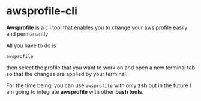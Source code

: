 # awsprofile-cli

**Awsprofile** is a cli tool that enables you to change your aws profile easily and permanantly

All you have to do is
```
awsprofile
```
then select the profile that you want to work on and open a new terminal tab so that the changes are applied by your terminal.

For the time being, you can use `awsprofile` with only **zsh** but in the future I am going to integrate **awsprofile** with other **bash tools**.